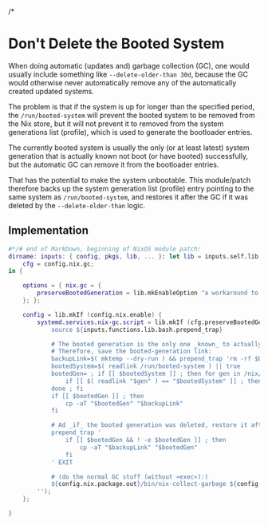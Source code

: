 /*

# Don't Delete the Booted System

When doing automatic (updates and) garbage collection (GC), one would usually include something like `--delete-older-than 30d`, because the GC would otherwise never automatically remove any of the automatically created updated systems.

The problem is that if the system is up for longer than the specified period, the `/run/booted-system` will prevent the booted system to be removed from the Nix store, but it will not prevent it to removed from the system generations list (profile), which is used to generate the bootloader entries.

The currently booted system is usually the only (or at least latest) system generation that is actually known not boot (or have booted) successfully, but the automatic GC can remove it from the bootloader entries.

That has the potential to make the system unbootable. This module/patch therefore backs up the system generation list (profile) entry pointing to the same system as `/run/booted-system`, and restores it after the GC if it was deleted by the `--delete-older-than` logic.


## Implementation

```nix
#*/# end of MarkDown, beginning of NixOS module patch:
dirname: inputs: { config, pkgs, lib, ... }: let lib = inputs.self.lib.__internal__; in let
    cfg = config.nix.gc;
in {

    options = { nix.gc = {
        preserveBootedGeneration = lib.mkEnableOption "a workaround to ensure that the currently booted system always remains available as a boot loader entry (even if it is older than the GC limit)" // { default = true; example = false; };
    }; };

    config = lib.mkIf (config.nix.enable) {
        systemd.services.nix-gc.script = lib.mkIf (cfg.preserveBootedGeneration) (lib.mkForce ''
            source ${inputs.functions.lib.bash.prepend_trap}

            # The booted generation is the only one _known_ to actually boot.
            # Therefore, save the booted-generation link:
            backupLink=$( mktemp --dry-run ) && prepend_trap 'rm -rf $backupLink' EXIT
            bootedSystem=$( readlink /run/booted-system ) || true
            bootedGen= ; if [[ $bootedSystem ]] ; then for gen in /nix/var/nix/profiles/system-*-link ; do
                if [[ $( readlink "$gen" ) == "$bootedSystem" ]] ; then bootedGen=$gen ; break ; fi
            done ; fi
            if [[ $bootedGen ]] ; then
                cp -aT "$bootedGen" "$backupLink"
            fi

            # Ad _if_ the booted generation was deleted, restore it after GC'ing (the store path was preserved by the /run/booted-system gc-root):
            prepend_trap '
                if [[ $bootedGen && ! -e $bootedGen ]] ; then
                    cp -aT "$backupLink" "$bootedGen"
                fi
            ' EXIT

            # (do the normal GC stuff (without »exec«):)
            ${config.nix.package.out}/bin/nix-collect-garbage ${config.nix.gc.options} || exit
        '');
    };

}
